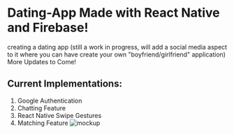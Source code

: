 # Dating-App Made with React Native and Firebase!
creating a dating app (still a work in progress, will add a social media aspect to it where you can have create your own "boyfriend/girlfriend" application)
More Updates to Come!

## Current Implementations: 
1) Google Authentication
2) Chatting Feature
3) React Native Swipe Gestures
4) Matching Feature
![mockup](https://user-images.githubusercontent.com/43020289/149401498-686a517b-4245-41c4-8cdf-baa78d40d66e.jpeg)



